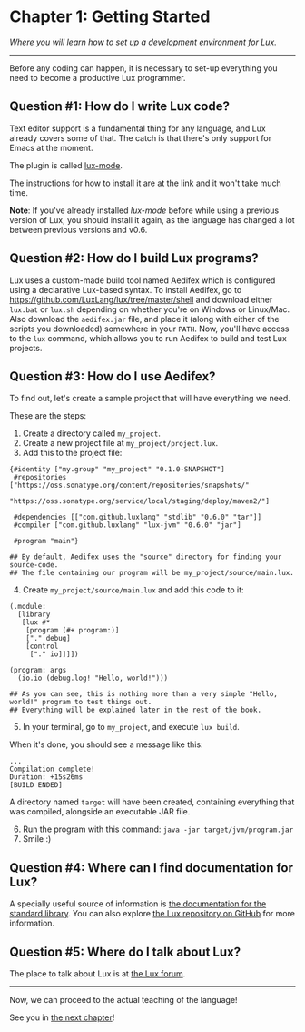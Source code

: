 # Chapter 1: Getting Started

_Where you will learn how to set up a development environment for Lux._

---

Before any coding can happen, it is necessary to set-up everything you need to become a productive Lux programmer.

## Question #1: How do I write Lux code?

Text editor support is a fundamental thing for any language, and Lux already covers some of that.
The catch is that there's only support for Emacs at the moment.

The plugin is called [lux-mode](https://github.com/LuxLang/lux/tree/master/lux-mode).

The instructions for how to install it are at the link and it won't take much time.

**Note**: If you've already installed _lux-mode_ before while using a previous version of Lux, you should install it again, as the language has changed a lot between previous versions and v0.6.

## Question #2: How do I build Lux programs?

Lux uses a custom-made build tool named Aedifex which is configured using a declarative Lux-based syntax.
To install Aedifex, go to https://github.com/LuxLang/lux/tree/master/shell and download either `lux.bat` or `lux.sh` depending on whether you're on Windows or Linux/Mac.
Also download the `aedifex.jar` file, and place it (along with either of the scripts you downloaded) somewhere in your `PATH`.
Now, you'll have access to the `lux` command, which allows you to run Aedifex to build and test Lux projects.

## Question #3: How do I use Aedifex?

To find out, let's create a sample project that will have everything we need.

These are the steps:

1. Create a directory called `my_project`.
2. Create a new project file at `my_project/project.lux`.
3. Add this to the project file:

```
{#identity ["my.group" "my_project" "0.1.0-SNAPSHOT"]
 #repositories ["https://oss.sonatype.org/content/repositories/snapshots/"
                "https://oss.sonatype.org/service/local/staging/deploy/maven2/"]
 
 #dependencies [["com.github.luxlang" "stdlib" "0.6.0" "tar"]]
 #compiler ["com.github.luxlang" "lux-jvm" "0.6.0" "jar"]

 #program "main"}

## By default, Aedifex uses the "source" directory for finding your source-code.
## The file containing our program will be my_project/source/main.lux.

```

4. Create `my_project/source/main.lux` and add this code to it:

```
(.module:
  [library
   [lux #*
    [program (#+ program:)]
    ["." debug]
    [control
     ["." io]]]])

(program: args
  (io.io (debug.log! "Hello, world!")))

## As you can see, this is nothing more than a very simple "Hello, world!" program to test things out.
## Everything will be explained later in the rest of the book.
```

5. In your terminal, go to `my_project`, and execute `lux build`.

When it's done, you should see a message like this:

```
...
Compilation complete!
Duration: +15s26ms
[BUILD ENDED]
```

A directory named `target` will have been created, containing everything that was compiled, alongside an executable JAR file.

6. Run the program with this command: `java -jar target/jvm/program.jar`
7. Smile :)

## Question #4: Where can I find documentation for Lux?

A specially useful source of information is [the documentation for the standard library](https://luxlang.github.io/lux/).
You can also explore [the Lux repository on GitHub](https://github.com/LuxLang/lux) for more information.

## Question #5: Where do I talk about Lux?

The place to talk about Lux is at [the Lux forum](http://luxlang.freeforums.net/).

---

Now, we can proceed to the actual teaching of the language!

See you in [the next chapter](chapter_2.md)!

